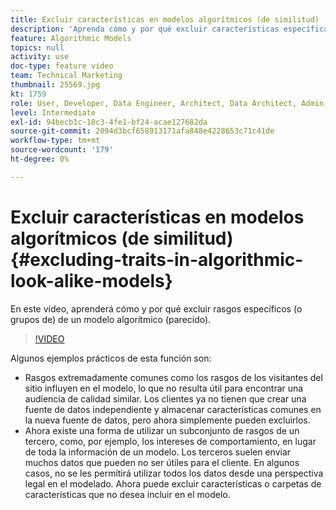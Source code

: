 ```yaml
---
title: Excluir características en modelos algorítmicos (de similitud)
description: 'Aprenda cómo y por qué excluir características específicas (o grupos de) de un modelo algorítmico (parecido). '
feature: Algorithmic Models
topics: null
activity: use
doc-type: feature video
team: Technical Marketing
thumbnail: 25569.jpg
kt: 1759
role: User, Developer, Data Engineer, Architect, Data Architect, Admin, Leader
level: Intermediate
exl-id: 94becb1c-18c3-4fe1-bf24-acae127682da
source-git-commit: 2094d3bcf658913171afa848e4228653c71c41de
workflow-type: tm+mt
source-wordcount: '179'
ht-degree: 0%

---
```


# Excluir características en modelos algorítmicos (de similitud) {#excluding-traits-in-algorithmic-look-alike-models}

En este vídeo, aprenderá cómo y por qué excluir rasgos específicos (o grupos de) de un modelo algorítmico (parecido).

>[!VIDEO](https://video.tv.adobe.com/v/25569/?quality=12)

Algunos ejemplos prácticos de esta función son:

* Rasgos extremadamente comunes como los rasgos de los visitantes del sitio influyen en el modelo, lo que no resulta útil para encontrar una audiencia de calidad similar. Los clientes ya no tienen que crear una fuente de datos independiente y almacenar características comunes en la nueva fuente de datos, pero ahora simplemente pueden excluirlos.
* Ahora existe una forma de utilizar un subconjunto de rasgos de un tercero, como, por ejemplo, los intereses de comportamiento, en lugar de toda la información de un modelo. Los terceros suelen enviar muchos datos que pueden no ser útiles para el cliente. En algunos casos, no se les permitirá utilizar todos los datos desde una perspectiva legal en el modelado. Ahora puede excluir características o carpetas de características que no desea incluir en el modelo.
